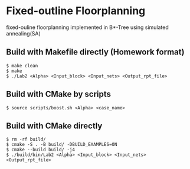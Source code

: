# Fixed-outline Floorplanning
fixed-ouline floorplanning implemented in B*-Tree using simulated annealing(SA)


## Build with Makefile directly  (Homework format)
```console
$ make clean
$ make
$ ./Lab2 <Alpha> <Input_block> <Input_nets> <Output_rpt_file> 
```

## Build with CMake by scripts
```console
$ source scripts/boost.sh <Alpha> <case_name>
```

## Build with CMake directly 
```console
$ rm -rf build/
$ cmake -S . -B build/ -DBUILD_EXAMPLES=ON
$ cmake --build build/ -j4
$ ./build/bin/Lab2 <Alpha> <Input_block> <Input_nets> <Output_rpt_file>
```
